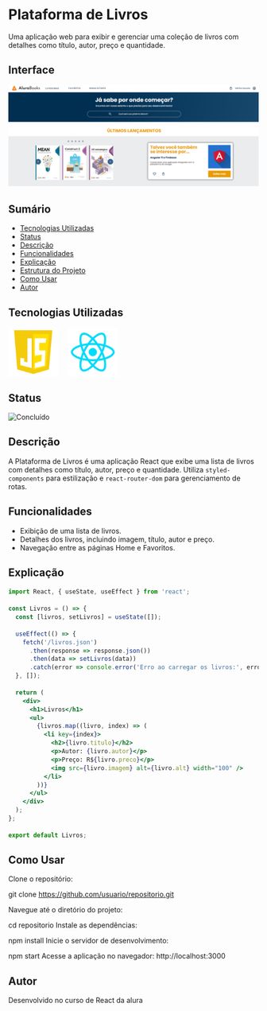# Plataforma de Livros

Uma aplicação web para exibir e gerenciar uma coleção de livros com detalhes como título, autor, preço e quantidade.

## Interface

<div align="center">
  <img src="img/logo.png" alt="Imagem do Projeto" width="900">
</div>

## Sumário

- [Tecnologias Utilizadas](#tecnologias-utilizadas)
- [Status](#status)
- [Descrição](#descrição)
- [Funcionalidades](#funcionalidades)
- [Explicação](#explicação)
- [Estrutura do Projeto](#estrutura-do-projeto)
- [Como Usar](#como-usar)
- [Autor](#autor)

## Tecnologias Utilizadas

<div style="display: flex; flex-direction: row;">
  <div style="margin-right: 20px; display: flex; justify-content: flex-start;">
    <img src="img/js.png" alt="Logo React" width="100"/>
  </div>
  <div style="margin-right: 20px; display: flex; justify-content: flex-start;">
    <img src="img/react.png" alt="Logo React Router" width="100"/>
  </div>
</div>

## Status

![Concluído](http://img.shields.io/static/v1?label=STATUS&message=CONCLUIDO&color=GREEN&style=for-the-badge)

## Descrição

A Plataforma de Livros é uma aplicação React que exibe uma lista de livros com detalhes como título, autor, preço e quantidade. Utiliza `styled-components` para estilização e `react-router-dom` para gerenciamento de rotas.

## Funcionalidades

- Exibição de uma lista de livros.
- Detalhes dos livros, incluindo imagem, título, autor e preço.
- Navegação entre as páginas Home e Favoritos.

## Explicação

```jsx
import React, { useState, useEffect } from 'react';

const Livros = () => {
  const [livros, setLivros] = useState([]);

  useEffect(() => {
    fetch('/livros.json')
      .then(response => response.json())
      .then(data => setLivros(data))
      .catch(error => console.error('Erro ao carregar os livros:', error));
  }, []);

  return (
    <div>
      <h1>Livros</h1>
      <ul>
        {livros.map((livro, index) => (
          <li key={index}>
            <h2>{livro.titulo}</h2>
            <p>Autor: {livro.autor}</p>
            <p>Preço: R${livro.preco}</p>
            <img src={livro.imagem} alt={livro.alt} width="100" />
          </li>
        ))}
      </ul>
    </div>
  );
};

export default Livros;
```

## Como Usar
Clone o repositório:

git clone https://github.com/usuario/repositorio.git

Navegue até o diretório do projeto:

cd repositorio
Instale as dependências:

npm install
Inicie o servidor de desenvolvimento:

npm start
Acesse a aplicação no navegador: http://localhost:3000

## Autor
Desenvolvido no curso de React da alura
